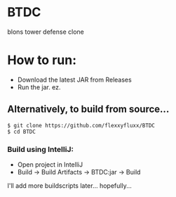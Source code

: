 # BTDC
blons tower defense clone

# How to run:
- Download the latest JAR from Releases
- Run the jar. ez.

## Alternatively, to build from source...
```
$ git clone https://github.com/flexxyfluxx/BTDC
$ cd BTDC
```

### Build using IntelliJ:
- Open project in IntelliJ
- Build -> Build Artifacts -> BTDC:jar -> Build

I'll add more buildscripts later... hopefully...
